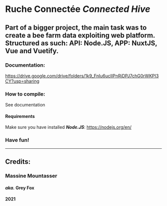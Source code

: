 # Ruche Connectée _Connected Hive_
Part of a bigger project, the main task was to create a bee farm data exploiting web platform.
Structured as such: API: Node.JS, APP: NuxtJS, Vue and Vuetify.
-----------------------------------------------------
### Documentation:
  https://drive.google.com/drive/folders/1k9_FnIu6ucIIPnRjDPJ7chG0rWKPI3CY?usp=sharing

### How to compile:
  See documentation

#### Requirements
  Make sure you have installed ***Node.JS***:
    https://nodejs.org/en/
    
### Have fun!
  
-------------------------------------------------------------

## Credits:
###  Massine Mountasser
####  _aka._ **Grey Fox**
#### 2021
